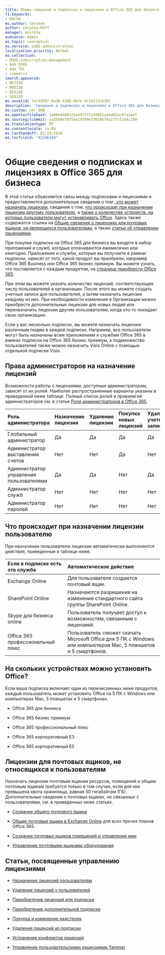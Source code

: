 ```yaml
---
title: Общие сведения о подписках и лицензиях в Office 365 для бизнеса
f1.keywords:
- NOCSH
ms.author: cmcatee
author: cmcatee-MSFT
manager: mnirkhe
audience: Admin
ms.topic: conceptual
ms.service: o365-administration
localization_priority: Normal
ms.collection:
- M365-subscription-management
- Adm_O365
- Adm_TOC
- commerce
search.appverid:
- MET150
- MOE150
- BEA160
- GEA150
ms.assetid: 7ac93507-0e38-4398-8bfe-9c1d123cb387
description: 'Сведения о подписках и лицензиях в Office 365 для бизнеса, а также о том, кто может назначать лицензии и что происходит при назначении лицензии кому-либо. '
ms.custom: okr_SMB
ms.openlocfilehash: 1a90e4b80322ad075f2149801aebd02ac07a2aef
ms.sourcegitcommit: ca2b58ef8f5be24f09e73620b74a1ffcf2d4c290
ms.translationtype: MT
ms.contentlocale: ru-RU
ms.lasthandoff: 02/24/2020
ms.locfileid: "42246350"
---
```

# <a name="understand-subscriptions-and-licenses-in-office-365-for-business"></a>Общие сведения о подписках и лицензиях в Office 365 для бизнеса

В этой статье объясняется связь между подписками и лицензиями и предоставляются дополнительные сведения о том [, кто может назначать лицензии](#find-out-who-can-assign-licenses), сведения о том, [что происходит при назначении лицензии другому пользователю](#understand-what-happens-when-you-assign-a-license-to-someone), а [также о количестве устройств, на которых пользователи могут устанавливать Office](#how-many-devices-can-people-install-office-on). Здесь также содержатся ссылки на [Общие сведения о лицензиях для почтовых ящиков, не являющихся пользователями](#understand-licenses-for-non-user-mailboxes), а также [статьи об управлении лицензиями](#articles-about-managing-licenses).
  
При покупке подписки на Office 365 для бизнеса вы входите в набор приложений и служб, которые оплачиваются ежемесячно или ежегодно. Приложения и службы, которые вы получаете в рамках подписки, зависят от того, какой продукт вы приобрели, например Office 365 Business или Office 365 бизнес премиум. Вы можете узнать, что поставляется с каждым продуктом, на [странице приобрести Office 365](https://products.office.com/compare-all-microsoft-office-products?&activetab=tab:primaryr1). 

При этом вы можете указать количество лицензий, соответствующее числу пользователей в организации. После этого вы можете создать учетные записи для пользователей, а затем назначить лицензии каждому из них. При необходимости изменения в Организации можно приобрести дополнительные лицензии для новых людей или переназначить лицензии другим пользователям, когда кто-то покидает свою организацию. 

Если у вас несколько подписок, вы можете назначать лицензии различным людям в каждой подписке. Например, все пользователи могут быть назначены всем приложениям и службам Office 365 в рамках подписки на Office 365 бизнес премиум, а подмножество пользователей также можно назначить Visio Online с помощью отдельной подписки Visio. 

  
## <a name="find-out-who-can-assign-licenses"></a>Права администраторов на назначение лицензий

Возможности работы с лицензиями, доступные администраторам, зависят от их ролей. Наиболее распространенные варианты указаны в приведенной ниже таблице. Полный список ролей и привилегий администраторов см. в статье [Роли администраторов в Office 365](../../admin/add-users/about-admin-roles.md).
  
|**Роль администратора**|**Назначение лицензии**|**Удаление лицензии**|**Покупка новых лицензий**|**Удаление учетной записи**|
|:-----|:-----|:-----|:-----|:-----|
|Глобальный администратор  <br/> |Да  <br/> |Да  <br/> |Да  <br/> |Да  <br/> |
|Администратор выставления счетов  <br/> |Нет  <br/> |Нет  <br/> |Да  <br/> |Нет  <br/> |
|Администратор управления пользователями  <br/> |Да  <br/> |Да  <br/> |Нет  <br/> |Да  <br/> |
|Администратор служб  <br/> |Нет  <br/> |Нет  <br/> |Нет  <br/> |Нет  <br/> |
|Администратор паролей  <br/> |Нет  <br/> |Нет  <br/> |Нет  <br/> |Нет  <br/> |
   
## <a name="understand-what-happens-when-you-assign-a-license-to-someone"></a>Что происходит при назначении лицензии пользователю

При назначении пользователю лицензии автоматически выполняются действия, приведенные в таблице ниже.
  
|**Если в подписке есть эта служба**|**Автоматическое действие**|
|:-----|:-----|
|Exchange Online  <br/> |Для пользователя создается почтовый ящик.  <br/> |
|SharePoint Online  <br/> |Назначаются разрешения на изменение стандартного сайта группы SharePoint Online.  <br/> |
|Skype для бизнеса online  <br/> |Пользователь получает доступ к возможностям, связанным с лицензией.  <br/> |
|Office 365 профессиональный плюс  <br/> |Пользователь сможет скачать Microsoft Office для 5 ПК с Windows или компьютеров Mac, 5 планшетов и 5 смартфонов.  <br/> |
   
## <a name="how-many-devices-can-people-install-office-on"></a>На скольких устройствах можно установить Office?

Если ваша подписка включает один из перечисленных ниже продуктов, каждый пользователь может установить Office на 5 ПК с Windows или компьютерах Mac, 5 планшетах и 5 смартфонах.
  
- Office 365 для бизнеса
    
- Office 365 бизнес премиум
    
- Office 365 профессиональный плюс
    
- Office 365 корпоративный E3
    
- Office 365 корпоративный E5
    
## <a name="understand-licenses-for-non-user-mailboxes"></a>Лицензии для почтовых ящиков, не относящихся к пользователям

Назначать лицензии почтовым ящикам ресурсов, помещений и общим почтовым ящикам требуется только в том случае, если для них превышена квота хранилища, равная 50 гигабайтам (ГБ). Дополнительные сведения о почтовых ящиках, не связанных с пользователями, см. в приведенных ниже статьях.
  
- [Создание общего почтового ящика](../../admin/email/create-a-shared-mailbox.md)
    
- [Общие почтовые ящики в Exchange Online](https://go.microsoft.com/fwlink/p/?linkid=847433) для всех прочих планов Office 365. 
    
- [Создание почтовых ящиков помещений и управление ими](https://go.microsoft.com/fwlink/p/?linkid=847434)
    
- [Управление почтовыми ящиками оборудования](https://go.microsoft.com/fwlink/p/?linkid=847435)
    
## <a name="articles-about-managing-licenses"></a>Статьи, посвященные управлению лицензиями

- [Назначение лицензий пользователям](../../admin/manage/assign-licenses-to-users.md)
    
- [Удаление лицензий у пользователей](../../admin/manage/remove-licenses-from-users.md)
    
- [Приобретение лицензий для подписки](buy-licenses.md)
    
- [Приобретение дополнительной подписки](../buy-another-subscription.md)
    
- [Покупка и изменение надстроек](../buy-or-edit-an-add-on.md)
    
- [Удаление лицензий из подписки](remove-licenses-from-subscription.md)
    
- [Устранение конфликтов лицензий](../../admin/manage/resolve-license-conflicts.md)
    
- [Управление пользовательскими лицензиями Yammer](https://docs.microsoft.com/yammer/manage-yammer-users/manage-yammer-licenses-in-office-365)
